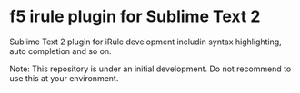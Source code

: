 f5 irule plugin for Sublime Text 2
================

Sublime Text 2 plugin for iRule development includin syntax highlighting, auto completion and so on.

Note: This repository is under an initial development. Do not recommend to use this at your environment.


